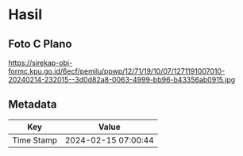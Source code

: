# Hasil

## Foto C Plano

https://sirekap-obj-formc.kpu.go.id/6ecf/pemilu/ppwp/12/71/19/10/07/1271191007010-20240214-232015--3d0d82a8-0063-4999-bb96-b43356ab0915.jpg


## Metadata

| Key        | Value               |
| ---------- | ------------------- |
| Time Stamp | 2024-02-15 07:00:44 |



